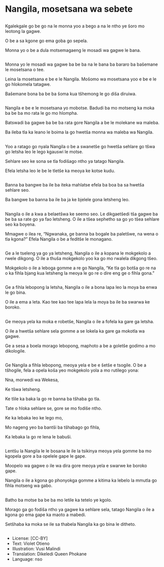 # Nangila, mosetsana wa sebete

##
Kgalekgale go be go na le monna yoo a bego a na le ntho ye šoro mo leotong la gagwe.

O be a sa kgone go ema goba go sepela.

Monna yo o be a dula motsemagaeng le mosadi wa gagwe le bana.

##
Monna yo le mosadi wa gagwe ba be ba na le bana ba bararo ba bašemane le mosetsana o tee.

Leina la mosetsana e be e le Nangila. Mošomo wa mosetsana yoo e be e le go hlokomela tatagwe.

Bašemane bona ba be ba šoma kua tšhemong le go diša diruiwa.

##
Nangila e be e le mosetsana yo mobotse. Badudi ba mo motseng ka moka ba be ba mo rata le go mo hlompha.

Batswadi ba gagwe ba be ba rata gore Nangila a be le molekane wa maleba.

Ba ileba tla ka leano le boima la go hwetša monna wa maleba wa Nangila.

##
Yoo a ratago go nyala Nangila o be a swanetše go hwetša sehlare go tšwa go letsha leo le lego kgauswi le motse.

Sehlare seo ke sona se tla fodišago ntho ya tatago Nangila.

Efela letsha leo le be le tletše ka meoya ke kotse kudu.

##
Banna ba bangwe ba ile ba iteka mahlatse efela ba boa ba sa hwetša sehlare seo.

Ba bangwe ba banna ba ile ba ja ke bjelele gona letsheng leo.

##
Nangila o ile a kwa a belaetšwa ke seemo seo. Le dikgaetšedi tša gagwe ba be ba sa rate go ya fao letsheng. O ile a tšea sephetho sa go yo tšea sehlare seo ka boyena.

Mmagwe o ilea re, “Ngwanaka, ge banna ba bogale ba paletšwe, na wena o tla kgona?” Efela Nangila o be a feditše le monagano.

##
Ge a le tseleng ya go ya letsheng, Nangila o ile a kopana le mokgekolo a rwele dikgong. O ile a thuša mokgekolo yoo ka go mo rwalela dikgong tšeo.

Mokgekolo o ile a leboga gomme a re go Nangila, “Ke tla go botša go re na o ka fihla bjang kua letsheng la meoya le go re o dire eng ge o fihla gona.”

##
Ge a fihla lebopong la letsha, Nangila o ile a bona lapa leo la moya ba enwa le go bina.

O ile a ema a leta. Kao tee kao tee lapa lela la moya ba ile ba swarwa ke boroko.

##
Ge meoya yela ka moka e robetše, Nangila o ile a fofela ka gare ga letsha.

O ile a hwetša sehlare sela gomme a se lokela ka gare ga mokotla wa gagwe.

Ge a sesa a boela morago lebopong, maphoto a be a goletše godimo a mo dikologile.

##
Ge Nangila a fihla lebopong, meoya yela e be e šetše e tsogile. O be a tšhogile, fela a opela koša yeo mokgekolo yola a mo rutilego yona:

Nna, morwedi wa Wekesa,

Ke tšwa letsheng.

Ke tlile ka baka la go re banna ba tšhaba go tla.

Tate o hloka sehlare se, gore se mo fodiše ntho.

Ke ka lebaka leo ke lego mo,

Mo nageng yeo ba bantši ba tšhabago go fihla,

Ka lebaka la go re lena le babuši.

##
Lentšu la Nangila le le bosana le ile la tsikinya meoya yela gomme ba mo kgopela gore a ba opelele gape le gape.

Moopelo wa gagwe o ile wa dira gore meoya yela e swarwe ke boroko gape.

Nangila o ile a kgona go phonyokga gomme a kitima ka lebelo la mmutla go fihla motseng wa gabo.

##
Batho ba motse ba be ba mo letile ka tetelo ye kgolo.

Morago ga go fodiša ntho ya gagwe ka sehlare sela, tatago Nangila o ile a kgona go ema gape ka maoto a mabedi.

Setšhaba ka moka se ile sa thabela Nangila ka go bina le ditheto.

##
* License: [CC-BY]
* Text: Violet Otieno
* Illustration: Vusi Malindi
* Translation: Dikeledi Queen Phokane
* Language: nso
